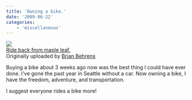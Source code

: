 ```yaml
---
title: 'Owning a bike.'
date: '2009-06-22'
categories:
    - 'miscellaneous'
---
```


[![](http://farm4.static.flickr.com/3322/3645514709_2812fe64de_m.jpg)](http://www.flickr.com/photos/brianbehrens/3645514709/ 'photo sharing')  
[Ride back from maple leaf.](http://www.flickr.com/photos/brianbehrens/3645514709/)  
Originally uploaded by [Brian Behrens](http://www.flickr.com/people/brianbehrens/)

Buying a bike about 3 weeks ago now was the best thing I could have ever done. I've gone the past year in Seattle without a car. Now owning a bike, I have the freedom, adventure, and transportation.

I suggest everyone rides a bike more!

